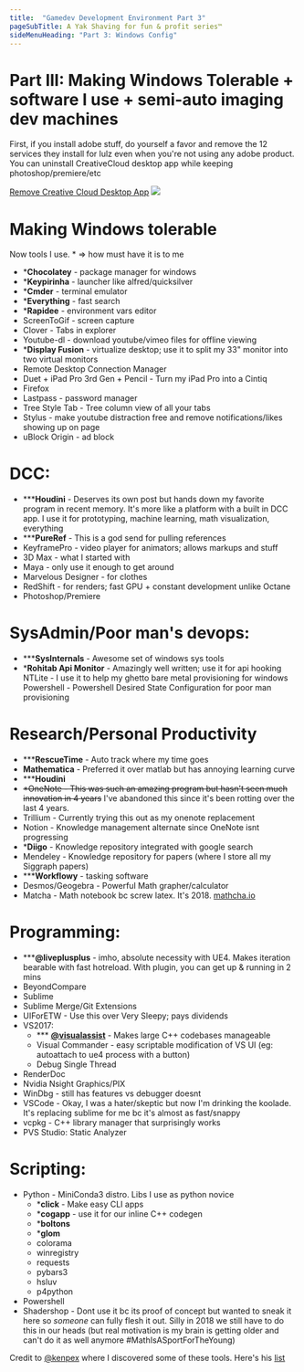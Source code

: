 ```yaml
---
title:  "Gamedev Development Environment Part 3"
pageSubTitle: A Yak Shaving for fun & profit series™
sideMenuHeading: "Part 3: Windows Config"
---
```

# Part III: Making Windows Tolerable + software I use + semi-auto imaging dev machines

First, if you install adobe stuff, do yourself a favor and remove the 12 services they install for lulz even when you're not using any adobe product. You can uninstall CreativeCloud desktop app while keeping photoshop/premiere/etc

[Remove Creative Cloud Desktop App](https://helpx.adobe.com/creative-cloud/help/uninstall-creative-cloud-desktop-app.html) ![](https://pbs.twimg.com/media/DuzvOgqVsAAmEEB.jpg)

# Making Windows tolerable
Now tools I use. * => how must have it is to me

- ***Chocolatey** - package manager for windows
- ***Keypirinha** - launcher like alfred/quicksilver
- ***Cmder** - terminal emulator
- ***Everything** - fast search
- ***Rapidee** - environment vars editor
- ScreenToGif - screen capture
- Clover - Tabs in explorer
- Youtube-dl - download youtube/vimeo files for offline viewing
- ***Display Fusion** - virtualize desktop; use it to split my 33" monitor into two virtual monitors
- Remote Desktop Connection Manager
- Duet + iPad Pro 3rd Gen + Pencil - Turn my iPad Pro into a Cintiq
- Firefox
- Lastpass - password manager
- Tree Style Tab - Tree column view of all your tabs
- Stylus - make youtube distraction free and remove notifications/likes showing up on page
- uBlock Origin - ad block

# DCC:
- *****Houdini** - Deserves its own post but hands down my favorite program in recent memory. It's more like a platform with a built in DCC app. I use it for prototyping, machine learning, math visualization, everything
- *****PureRef** - This is a god send for pulling references
- KeyframePro - video player for animators; allows markups and stuff
- 3D Max - what I started with
- Maya - only use it enough to get around
- Marvelous Designer - for clothes
- RedShift - for renders; fast GPU + constant development unlike Octane
- Photoshop/Premiere

# SysAdmin/Poor man's devops:
- *****SysInternals** -  Awesome set of windows sys tools
- ***Rohitab Api Monitor** - Amazingly well written; use it for api hooking
NTLite - I use it to help my ghetto bare metal provisioning for windows
Powershell - Powershell Desired State Configuration for poor man provisioning

# Research/Personal Productivity
- *****RescueTime** - Auto track where my time goes
- **Mathematica** - Preferred it over matlab but has annoying learning curve
- *****Houdini**
- ~~*OneNote - This was such an amazing program but hasn't seen much innovation in 4 years~~ I've abandoned this since it's been rotting over the last 4 years.
- Trillium - Currently trying this out as my onenote replacement
- Notion - Knowledge management alternate since OneNote isnt progressing
- ***Diigo** - Knowledge repository integrated with google search
- Mendeley - Knowledge repository for papers (where I store all my Siggraph papers)
- *****Workflowy** - tasking software
- Desmos/Geogebra - Powerful Math grapher/calculator
- Matcha - Math notebook bc screw latex. It's 2018. [mathcha.io](https://www.mathcha.io/)

# Programming:
- *****@liveplusplus** - imho, absolute necessity with UE4. Makes iteration bearable with fast hotreload. With plugin, you can get up & running in 2 mins
- BeyondCompare
- Sublime
- Sublime Merge/Git Extensions
- UIForETW - Use this over Very Sleepy; pays dividends
- VS2017:
  - *** [**@visualassist**](https://twitter.com/visualassist) - Makes large C++ codebases manageable
  - Visual Commander - easy scriptable modification of VS UI (eg: autoattach to ue4 process with a button)
  - Debug Single Thread
- RenderDoc
- Nvidia Nsight Graphics/PIX
- WinDbg - still has features vs debugger doesnt
- VSCode - Okay, I was a hater/skeptic but now I'm drinking the koolade. It's replacing sublime for me bc it's almost as fast/snappy
- vcpkg - C++ library manager that surprisingly works
- PVS Studio: Static Analyzer

# Scripting:
- Python - MiniConda3 distro. Libs I use as python novice
  - ***click** - Make easy CLI apps
  - ***cogapp** - use it for our inline C++ codegen
  - ***boltons**
  - ***glom**
  - colorama
  - winregistry
  - requests
  - pybars3
  - hsluv
  - p4python
- Powershell
- Shadershop - Dont use it bc its proof of concept but wanted to sneak it here so *someone* can fully flesh it out. Silly in 2018 we still have to do this in our heads (but real motivation is my brain is getting older and can't do it as well anymore #MathIsASportForTheYoung)

Credit to [@kenpex](https://twitter.com/kenpex) where I discovered some of these tools. Here's his [list](https://c0de517e.blogspot.com/2011/04/2011-tools-that-i-use.html)